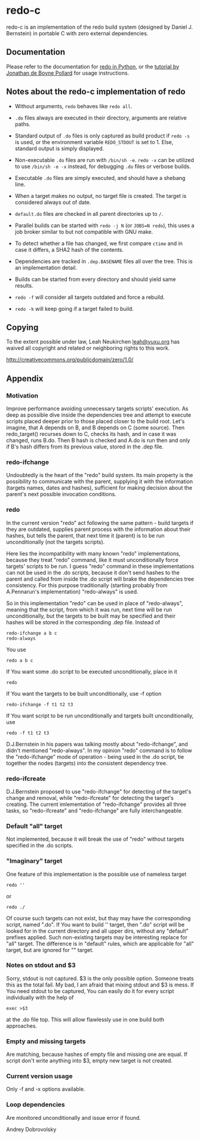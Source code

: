 # redo-c

redo-c is an implementation of the redo build system (designed by
Daniel J. Bernstein) in portable C with zero external dependencies.

## Documentation

Please refer to the documentation for
[redo in Python](https://github.com/apenwarr/redo/blob/master/README.md),
or the [tutorial by Jonathan de Boyne Pollard](http://jdebp.eu/FGA/introduction-to-redo.html)
for usage instructions.

## Notes about the redo-c implementation of redo

* Without arguments, `redo` behaves like `redo all`.

* `.do` files always are executed in their directory, arguments are
  relative paths.

* Standard output of `.do` files is only captured as build product if
  `redo -s` is used, or the environment variable `REDO_STDOUT` is set to 1.
  Else, standard output is simply displayed.

* Non-executable `.do` files are run with `/bin/sh -e`.
  `redo -x` can be utilized to use `/bin/sh -e -x` instead, for
  debugging `.do` files or verbose builds.

* Executable `.do` files are simply executed, and should have a shebang line.

* When a target makes no output, no target file is created.  The target
  is considered always out of date.

* `default.do` files are checked in all parent directories up to `/`.

* Parallel builds can be started with `redo -j N` (or `JOBS=N redo`),
  this uses a job broker similar to but not compatible with GNU make.

* To detect whether a file has changed, we first compare `ctime` and
  in case it differs, a SHA2 hash of the contents.

* Dependencies are tracked in `.dep.BASENAME` files all over the tree.
  This is an implementation detail.

* Builds can be started from every directory and should yield same results.

* `redo -f` will consider all targets outdated and force a rebuild.

* `redo -k` will keep going if a target failed to build.

## Copying

To the extent possible under law, Leah Neukirchen <leah@vuxu.org>
has waived all copyright and related or neighboring rights to this work.

http://creativecommons.org/publicdomain/zero/1.0/




## Appendix

### Motivation

Improve performance avoiding unnecessary targets scripts' execution. As deep as possible dive inside the dependencies tree and attempt to execute scripts placed deeper prior to those placed closer to the build root. Let's imagine, that A depends on B, and B depends on C (some source). Then redo_target() recurses down to C, checks its hash, and in case it was changed, runs B.do. Then B hash is checked and A.do is run then and only if B's hash differs from its previous value, stored in the .dep file.


### redo-ifchange

Undoubtedly is the heart of the "redo" build system. Its main property is the possibility to communicate with the parent, supplying it with the information (targets names, dates and hashes), sufficient for making decision about the parent's next possible invocation conditions.


### redo

In the current version "redo" act following the same pattern - build targets if they are outdated, supplies parent process with the information about their hashes, but tells the parent, that next time it (parent) is to be run unconditionally (not the targets scripts).

Here lies the incompatibility with many known "redo" implementations, because they treat "redo" command, like it must unconditionally force targets' scripts to be run. I guess "redo" command in these implementations can not be used in the .do scripts, because it don't send hashes to the parent and called from inside the .do script will brake the dependencies tree consistency. For this purpose traditionally (starting probably from A.Pennarun's implementation) "redo-always" is used.

So in this implementation "redo" can be used in place of "redo-always", meaning that the script, from which it was run, next time will be run unconditionally, but the targets to be built may be specified and their hashes will be stored in the corresponding .dep file. Instead of

    redo-ifchange a b c
    redo-always

You use

    redo a b c

If You want some .do script to be executed unconditionally, place in it

    redo

If You want the targets to be built unconditionally, use -f option

    redo-ifchange -f t1 t2 t3

If You want script to be run unconditionally and targets built unconditionally, use

    redo -f t1 t2 t3

D.J.Bernstein in his papers was talking mostly about "redo-ifchange", and didn't mentioned "redo-always". In my opinion "redo" command is to follow the "redo-ifchange" mode of operation - being used in the .do script, tie together the nodes (targets) into the consistent dependency tree. 


### redo-ifcreate

D.J.Bernstein proposed to use "redo-ifchange" for detecting of the target's change and removal, while "redo-ifcreate" for detecting the target's creating. The current imlementation of "redo-ifchange" provides all three tasks, so "redo-ifcreate" and "redo-ifchange" are fully interchangeable.


### Default "all" target

Not implemented, because it will break the use of "redo" without targets specified in the .do scripts.


### "Imaginary" target

One feature of this implementation is the possible use of nameless target

    redo ''

or

    redo ./

Of course such targets can not exist, but thay may have the corresponding script, named ".do". If You want to build '' target, then ".do" script will be looked for in the current directory and all upper dirs, without any "default" prefixes applied. Such non-existing targets may be interesting replace for "all" target. The difference is in "default" rules, which are applicable for "all" target, but are ignored for "" target.


### Notes on stdout and $3

Sorry, stdout is not captured. $3 is the only possible option. Someone treats this as the total fail. My bad, I am afraid that mixing stdout and $3 is mess. If You need stdout to be captured, You can easily do it for every script individually with the help of

    exec >$3

at the .do file top. This will allow flawlessly use in one build both approaches.


### Empty and missing targets

Are matching, because hashes of empty file and missing one are equal. If script don't write anything into $3, empty new target is not created.


### Current version usage

Only -f and -x options available.


### Loop dependencies

Are monitored unconditionally and issue error if found.


Andrey Dobrovolsky

